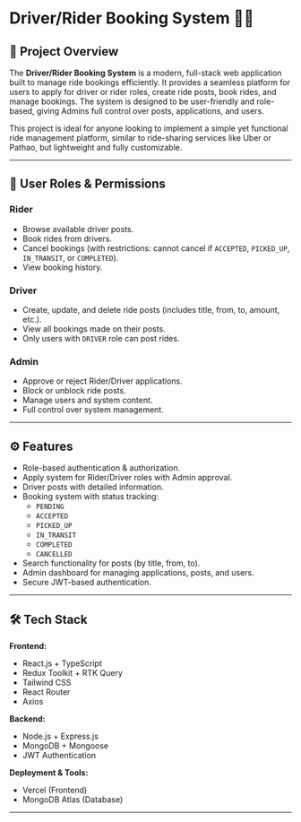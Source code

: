 # Driver/Rider Booking System 🚗🛵

## 🌟 Project Overview
The **Driver/Rider Booking System** is a modern, full-stack web application built to manage ride bookings efficiently. It provides a seamless platform for users to apply for driver or rider roles, create ride posts, book rides, and manage bookings. The system is designed to be user-friendly and role-based, giving Admins full control over posts, applications, and users.

This project is ideal for anyone looking to implement a simple yet functional ride management platform, similar to ride-sharing services like Uber or Pathao, but lightweight and fully customizable.

---

## 👥 User Roles & Permissions

### Rider
- Browse available driver posts.  
- Book rides from drivers.  
- Cancel bookings (with restrictions: cannot cancel if `ACCEPTED`, `PICKED_UP`, `IN_TRANSIT`, or `COMPLETED`).  
- View booking history.

### Driver
- Create, update, and delete ride posts (includes title, from, to, amount, etc.).  
- View all bookings made on their posts.  
- Only users with `DRIVER` role can post rides.

### Admin
- Approve or reject Rider/Driver applications.  
- Block or unblock ride posts.  
- Manage users and system content.  
- Full control over system management.

---

## ⚙️ Features

- Role-based authentication & authorization.  
- Apply system for Rider/Driver roles with Admin approval.  
- Driver posts with detailed information.  
- Booking system with status tracking:
  - `PENDING`  
  - `ACCEPTED`  
  - `PICKED_UP`  
  - `IN_TRANSIT`  
  - `COMPLETED`  
  - `CANCELLED`  
- Search functionality for posts (by title, from, to).  
- Admin dashboard for managing applications, posts, and users.  
- Secure JWT-based authentication.  

---

## 🛠 Tech Stack

**Frontend:**  
- React.js + TypeScript  
- Redux Toolkit + RTK Query  
- Tailwind CSS  
- React Router  
- Axios  

**Backend:**  
- Node.js + Express.js  
- MongoDB + Mongoose  
- JWT Authentication  

**Deployment & Tools:**  
- Vercel (Frontend)  
- MongoDB Atlas (Database)  

--- 

